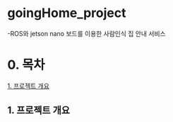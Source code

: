 # goingHome_project

-ROS와 jetson nano 보드를 이용한 사람인식 집 안내 서비스

# 0. 목차

[1. 프로젝트 개요](#1프로젝트-개요)


## 1. 프로젝트 개요<a id="프로젝트-개요"></a>
